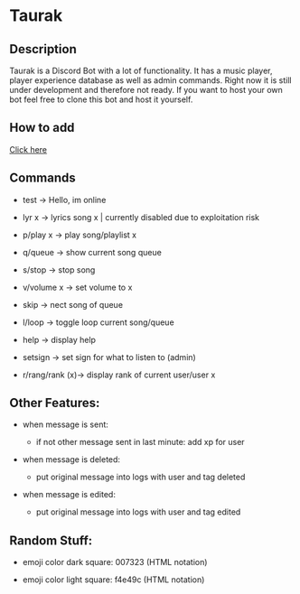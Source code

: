 # Taurak

## Description

Taurak is a Discord Bot with a lot of functionality. It has a music player, player experience database as well as admin commands. Right now it is still under development and therefore not ready. If you want to host your own bot feel free to clone this bot and host it yourself.

## How to add

[Click here](https://discord.com/api/oauth2/authorize?client_id=809131101246980096&permissions=0&scope=bot)
## Commands

- test -> Hello, im online

- lyr x -> lyrics song x | currently disabled due to exploitation risk

- p/play x -> play song/playlist x

- q/queue -> show current song queue

- s/stop -> stop song

- v/volume x -> set volume to x

- skip -> nect song of queue

- l/loop -> toggle loop current song/queue

- help -> display help

- setsign -> set sign for what to listen to (admin)

- r/rang/rank (x)-> display rank of current user/user x


## Other Features:

- when message is sent:
    - if not other message sent in last minute:
    add xp for user

- when message is deleted:
    - put original message into logs with user and tag deleted

- when message is edited:
    - put original message into logs with user and tag edited

## Random Stuff:

- emoji color dark square: 007323 (HTML notation)

- emoji color light square: f4e49c (HTML notation)